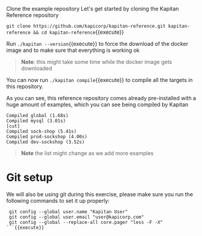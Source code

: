  Clone the example repository
Let's get started by cloning the Kapitan Reference repository

`git clone https://github.com/kapicorp/kapitan-reference.git kapitan-reference && cd kapitan-reference`{{execute}}

Run `./kapitan --version`{{execute}} to force the download of the docker image and to make sure that everything is working ok

> **Note**: this might take some time while the docker image gets downloaded

You can now run `./kapitan compile`{{execute}} to compile all the targets in this repository.

As you can see, this reference repository comes already pre-installed with a huge amount of examples, which you can see being compiled by Kapitan

```
Compiled global (1.68s)
Compiled mysql (3.01s)
[cut]
Compiled sock-shop (5.41s)
Compiled prod-sockshop (4.00s)
Compiled dev-sockshop (3.52s)
```
> **Note** the list might change as we add more examples

# Git setup
We will also be using git during this exercise, please make sure you run the following commands to set it up properly:

```
 git config --global user.name "Kapitan User"
 git config --global user.email "user@kapicorp.com"
 git config --global --replace-all core.pager "less -F -X"
```{{execute}}